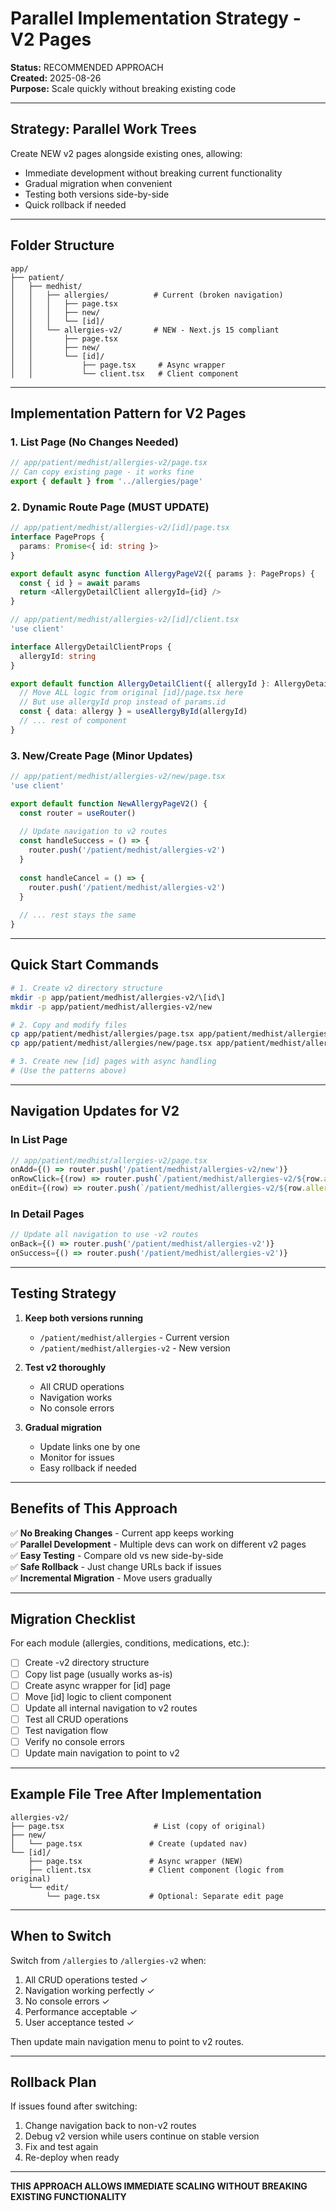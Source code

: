 # Parallel Implementation Strategy - V2 Pages

**Status:** RECOMMENDED APPROACH  
**Created:** 2025-08-26  
**Purpose:** Scale quickly without breaking existing code  

---

## Strategy: Parallel Work Trees

Create NEW v2 pages alongside existing ones, allowing:
- Immediate development without breaking current functionality
- Gradual migration when convenient
- Testing both versions side-by-side
- Quick rollback if needed

---

## Folder Structure

```
app/
├── patient/
│   ├── medhist/
│   │   ├── allergies/          # Current (broken navigation)
│   │   │   ├── page.tsx
│   │   │   ├── new/
│   │   │   └── [id]/
│   │   └── allergies-v2/       # NEW - Next.js 15 compliant
│   │       ├── page.tsx
│   │       ├── new/
│   │       └── [id]/
│   │           ├── page.tsx     # Async wrapper
│   │           └── client.tsx   # Client component
```

---

## Implementation Pattern for V2 Pages

### 1. List Page (No Changes Needed)
```typescript
// app/patient/medhist/allergies-v2/page.tsx
// Can copy existing page - it works fine
export { default } from '../allergies/page'
```

### 2. Dynamic Route Page (MUST UPDATE)
```typescript
// app/patient/medhist/allergies-v2/[id]/page.tsx
interface PageProps {
  params: Promise<{ id: string }>
}

export default async function AllergyPageV2({ params }: PageProps) {
  const { id } = await params
  return <AllergyDetailClient allergyId={id} />
}
```

```typescript
// app/patient/medhist/allergies-v2/[id]/client.tsx
'use client'

interface AllergyDetailClientProps {
  allergyId: string
}

export default function AllergyDetailClient({ allergyId }: AllergyDetailClientProps) {
  // Move ALL logic from original [id]/page.tsx here
  // But use allergyId prop instead of params.id
  const { data: allergy } = useAllergyById(allergyId)
  // ... rest of component
}
```

### 3. New/Create Page (Minor Updates)
```typescript
// app/patient/medhist/allergies-v2/new/page.tsx
'use client'

export default function NewAllergyPageV2() {
  const router = useRouter()
  
  // Update navigation to v2 routes
  const handleSuccess = () => {
    router.push('/patient/medhist/allergies-v2')
  }
  
  const handleCancel = () => {
    router.push('/patient/medhist/allergies-v2')
  }
  
  // ... rest stays the same
}
```

---

## Quick Start Commands

```bash
# 1. Create v2 directory structure
mkdir -p app/patient/medhist/allergies-v2/\[id\]
mkdir -p app/patient/medhist/allergies-v2/new

# 2. Copy and modify files
cp app/patient/medhist/allergies/page.tsx app/patient/medhist/allergies-v2/
cp app/patient/medhist/allergies/new/page.tsx app/patient/medhist/allergies-v2/new/

# 3. Create new [id] pages with async handling
# (Use the patterns above)
```

---

## Navigation Updates for V2

### In List Page
```typescript
// app/patient/medhist/allergies-v2/page.tsx
onAdd={() => router.push('/patient/medhist/allergies-v2/new')}
onRowClick={(row) => router.push(`/patient/medhist/allergies-v2/${row.allergy_id}`)}
onEdit={(row) => router.push(`/patient/medhist/allergies-v2/${row.allergy_id}`)}
```

### In Detail Pages
```typescript
// Update all navigation to use -v2 routes
onBack={() => router.push('/patient/medhist/allergies-v2')}
onSuccess={() => router.push('/patient/medhist/allergies-v2')}
```

---

## Testing Strategy

1. **Keep both versions running**
   - `/patient/medhist/allergies` - Current version
   - `/patient/medhist/allergies-v2` - New version

2. **Test v2 thoroughly**
   - All CRUD operations
   - Navigation works
   - No console errors

3. **Gradual migration**
   - Update links one by one
   - Monitor for issues
   - Easy rollback if needed

---

## Benefits of This Approach

✅ **No Breaking Changes** - Current app keeps working  
✅ **Parallel Development** - Multiple devs can work on different v2 pages  
✅ **Easy Testing** - Compare old vs new side-by-side  
✅ **Safe Rollback** - Just change URLs back if issues  
✅ **Incremental Migration** - Move users gradually  

---

## Migration Checklist

For each module (allergies, conditions, medications, etc.):

- [ ] Create -v2 directory structure
- [ ] Copy list page (usually works as-is)
- [ ] Create async wrapper for [id] page
- [ ] Move [id] logic to client component
- [ ] Update all internal navigation to v2 routes
- [ ] Test all CRUD operations
- [ ] Test navigation flow
- [ ] Verify no console errors
- [ ] Update main navigation to point to v2

---

## Example File Tree After Implementation

```
allergies-v2/
├── page.tsx                    # List (copy of original)
├── new/
│   └── page.tsx               # Create (updated nav)
└── [id]/
    ├── page.tsx               # Async wrapper (NEW)
    ├── client.tsx             # Client component (logic from original)
    └── edit/
        └── page.tsx           # Optional: Separate edit page
```

---

## When to Switch

Switch from `/allergies` to `/allergies-v2` when:
1. All CRUD operations tested ✓
2. Navigation working perfectly ✓
3. No console errors ✓
4. Performance acceptable ✓
5. User acceptance tested ✓

Then update main navigation menu to point to v2 routes.

---

## Rollback Plan

If issues found after switching:
1. Change navigation back to non-v2 routes
2. Debug v2 version while users continue on stable version
3. Fix and test again
4. Re-deploy when ready

---

**THIS APPROACH ALLOWS IMMEDIATE SCALING WITHOUT BREAKING EXISTING FUNCTIONALITY**